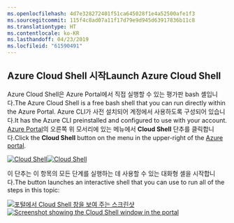 ```yaml
---
ms.openlocfilehash: 4d7e328272401f51ca645028f1e4a52500afe1f3
ms.sourcegitcommit: 115f4c8ad07a11f17d79e9d945d63917836b11c8
ms.translationtype: HT
ms.contentlocale: ko-KR
ms.lasthandoff: 04/23/2019
ms.locfileid: "61590491"
---
```

## <a name="launch-azure-cloud-shell"></a><span data-ttu-id="fbd66-101">Azure Cloud Shell 시작</span><span class="sxs-lookup"><span data-stu-id="fbd66-101">Launch Azure Cloud Shell</span></span>

<span data-ttu-id="fbd66-102">Azure Cloud Shell은 Azure Portal에서 직접 실행할 수 있는 평가판 bash 셸입니다.</span><span class="sxs-lookup"><span data-stu-id="fbd66-102">The Azure Cloud Shell is a free bash shell that you can run directly within the Azure Portal.</span></span> <span data-ttu-id="fbd66-103">Azure CLI가 사전 설치되어 계정에서 사용하도록 구성되어 있습니다.</span><span class="sxs-lookup"><span data-stu-id="fbd66-103">It has the Azure CLI preinstalled and configured to use with your account.</span></span> <span data-ttu-id="fbd66-104">[Azure Portal](https://portal.azure.com)의 오른쪽 위 모서리에 있는 메뉴에서 **Cloud Shell** 단추를 클릭합니다.</span><span class="sxs-lookup"><span data-stu-id="fbd66-104">Click the **Cloud Shell** button on the menu in the upper-right of the [Azure portal](https://portal.azure.com).</span></span>

<span data-ttu-id="fbd66-105">[![Cloud Shell](../media/cloud-shell-try-it/cloud-shell-menu.png)](https://portal.azure.com)</span><span class="sxs-lookup"><span data-stu-id="fbd66-105">[![Cloud Shell](../media/cloud-shell-try-it/cloud-shell-menu.png)](https://portal.azure.com)</span></span>

<span data-ttu-id="fbd66-106">이 단추는 이 항목의 모든 단계를 실행하는 데 사용할 수 있는 대화형 셸을 시작합니다.</span><span class="sxs-lookup"><span data-stu-id="fbd66-106">The button launches an interactive shell that you can use to run all of the steps in this topic:</span></span>

<span data-ttu-id="fbd66-107">[![포털에서 Cloud Shell 창을 보여 주는 스크린샷](../media/cloud-shell-try-it/cloud-shell-safari.png)](https://portal.azure.com)</span><span class="sxs-lookup"><span data-stu-id="fbd66-107">[![Screenshot showing the Cloud Shell window in the portal](../media/cloud-shell-try-it/cloud-shell-safari.png)](https://portal.azure.com)</span></span>